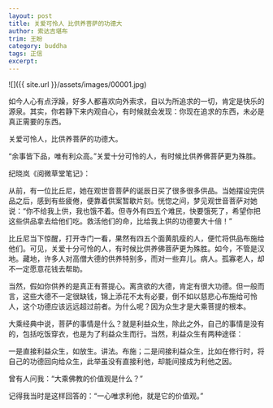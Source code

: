 ```yaml
---
layout: post
title: 关爱可怜人 比供养菩萨的功德大
author: 索达吉堪布
trim: 王盼
category: buddha
tags: 正信
excerpt:
---
```


![]({{ site.url }}/assets/images/00001.jpg)

如今人心有点浮躁，好多人都喜欢向外索求，自以为所追求的一切，肯定是快乐的源泉。其实，你若静下来内观自心，有时候就会发现：你现在追求的东西，未必是真正需要的东西。

关爱可怜人，比供养菩萨的功德大。

“余事皆下品，唯有利众高。”关爱十分可怜的人，有时候比供养佛菩萨更为殊胜。

纪晓岚《阅微草堂笔记》：

从前，有一位比丘尼，她在观世音菩萨的诞辰日买了很多很多供品。当她摆设完供品之后，感到有些疲倦，便靠着供案暂歇片刻。恍惚之间，梦见观世音菩萨对她说：“你不给我上供，我也饿不着。但寺外有四五个难民，快要饿死了，希望你把这些供品拿去给他们吃。救活他们的命，比给我上供的功德要大十倍！”

比丘尼当下惊醒，打开寺门一看，果然有四五个面黄肌瘦的人，便忙将供品布施给他们。可见，关爱十分可怜的人，有时候比供养佛菩萨更为殊胜。如今，不管是汉地。藏地，许多人对高僧大德的供养特别多，而对一些弃儿。病人。孤寡老人，却不一定愿意花钱去帮助。

当然，假如你供养的是真正有菩提心。离贪欲的大德，肯定有很大功德。但一般而言，这些大德不一定很缺钱，锦上添花不太有必要，倒不如以慈悲心布施给可怜人，这个功德应该远远超过前者。为什么呢？因为众生才是大乘菩提的根本。

大乘经典中说，菩萨的事情是什么？就是利益众生，除此之外，自己的事情是没有的，包括吃饭穿衣，也是为了利益众生而行。当然，利益众生有两种途径：

一是直接利益众生，如放生。讲法。布施；二是间接利益众生，比如在修行时，将自己的功德回向给众生，此举虽没有直接利他，却能间接成为利他之因。

曾有人问我：“大乘佛教的价值观是什么？”

记得我当时是这样回答的：“一心唯求利他，就是它的价值观。”

